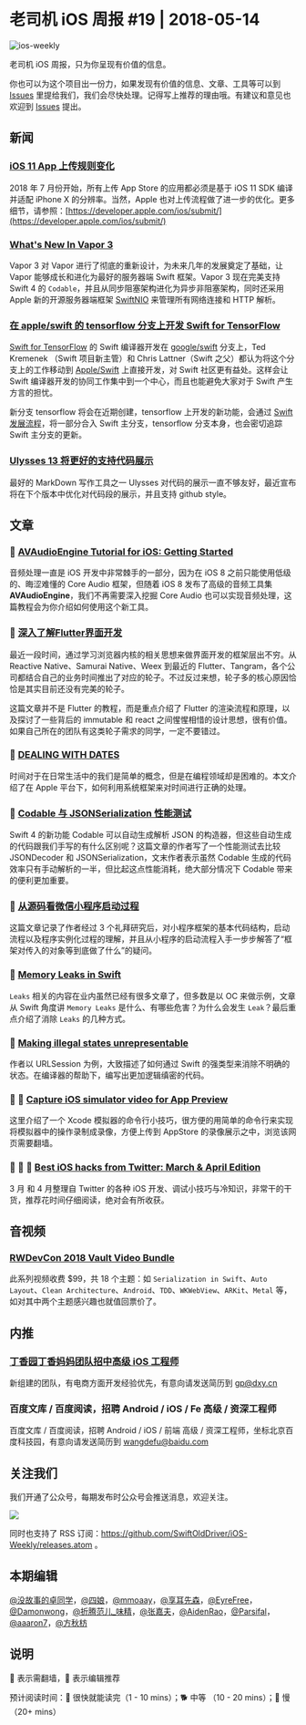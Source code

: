# 老司机 iOS 周报 #19 | 2018-05-14

![ios-weekly](https://github.com/SwiftOldDriver/iOS-Weekly/blob/master/assets/ios-weekly.png)

老司机 iOS 周报，只为你呈现有价值的信息。

你也可以为这个项目出一份力，如果发现有价值的信息、文章、工具等可以到 [Issues](https://github.com/SwiftOldDriver/iOS-Weekly/issues) 里提给我们，我们会尽快处理。记得写上推荐的理由哦。有建议和意见也欢迎到 [Issues](https://github.com/SwiftOldDriver/iOS-Weekly/issues) 提出。

## 新闻

### [iOS 11 App 上传规则变化](https://developer.apple.com/news/?id=05072018a&utm_campaign=iOS%2BDev%2BWeekly&utm_medium=email&utm_source=iOS%2BDev%2BWeekly%2BIssue%2B351)

2018 年 7 月份开始，所有上传 App Store 的应用都必须是基于 iOS 11 SDK 编译并适配 iPhone X 的分辨率。当然，Apple 也对上传流程做了进一步的优化。更多细节，请参照：[https://developer.apple.com/ios/submit/](https://developer.apple.com/ios/submit/)

### [What's New In Vapor 3](https://geeks.brokenhands.io/blog/posts/whats-new-in-vapor-3)

Vapor 3 对 Vapor 进行了彻底的重新设计，为未来几年的发展奠定了基础，让 Vapor 能够成长和进化为最好的服务器端 Swift 框架。Vapor 3 现在完美支持 Swift 4 的 `Codable`，并且从同步阻塞架构进化为异步非阻塞架构，同时还采用 Apple 新的开源服务器端框架 [SwiftNIO](https://github.com/apple/swift-nio) 来管理所有网络连接和 HTTP 解析。

### [在 apple/swift 的 tensorflow 分支上开发 Swift for TensorFlow](https://forums.swift.org/t/swift-for-tensorflow-to-be-developed-on-tensorflow-branch-on-apple-swift-on-github/12595)

[Swift for TensorFlow](https://www.tensorflow.org/community/swift) 的 Swift 编译器开发在 [google/swift](https://github.com/google/swift) 分支上，Ted Kremenek （Swift 项目新主管）和 Chris Lattner（Swift 之父）都认为将这个分支上的工作移动到 [Apple/Swift](https://github.com/apple/swift) 上直接开发，对 Swift 社区更有益处。这样会让 Swift 编译器开发的协同工作集中到一个中心，而且也能避免大家对于 Swift 产生方言的担忧。

新分支 tensorflow 将会在近期创建，tensorflow 上开发的新功能，会通过 [Swift 发展流程](https://github.com/apple/swift-evolution)，将一部分合入 Swift 主分支，tensorflow 分支本身，也会密切追踪 Swift 主分支的更新。

### [Ulysses 13 将更好的支持代码展示](https://ulyssesapp.com/blog/2018/05/preview-code-blocks/)

最好的 MarkDown 写作工具之一 Ulysses 对代码的展示一直不够友好，最近宣布将在下个版本中优化对代码段的展示，并且支持 github style。

## 文章

### 🐢 [AVAudioEngine Tutorial for iOS: Getting Started](https://www.raywenderlich.com/185090/avaudioengine-tutorial-for-ios-getting-started)

音频处理一直是 iOS 开发中非常棘手的一部分，因为在 iOS 8 之前只能使用低级的、晦涩难懂的 Core Audio 框架，但随着 iOS 8 发布了高级的音频工具集 **AVAudioEngine**，我们不再需要深入挖掘 Core Audio 也可以实现音频处理，这篇教程会为你介绍如何使用这个新工具。

### 🐎 [深入了解Flutter界面开发](https://mp.weixin.qq.com/s/z2r2OmnY7r7dQrkO8ndkFQ)

最近一段时间，通过学习浏览器内核的相关思想来做界面开发的框架层出不穷。从 Reactive Native、Samurai Native、Weex 到最近的 Flutter、Tangram，各个公司都结合自己的业务时间推出了对应的轮子。不过反过来想，轮子多的核心原因恰恰是其实目前还没有完美的轮子。

这篇文章并不是 Flutter 的教程，而是重点介绍了 Flutter 的渲染流程和原理，以及探讨了一些背后的 immutable 和 react 之间惺惺相惜的设计思想，很有价值。如果自己所在的团队有这类轮子需求的同学，一定不要错过。

### 🐎 [DEALING WITH DATES](http://martiancraft.com/blog/2018/05/dealing-with-dates/)

时间对于在日常生活中的我们是简单的概念，但是在编程领域却是困难的。本文介绍了在 Apple 平台下，如何利用系统框架来对时间进行正确的处理。

### 🐎 [Codable 与 JSONSerialization 性能测试](https://flight.school/articles/benchmarking-codable/)

Swift 4 的新功能 Codable 可以自动生成解析 JSON 的构造器，但这些自动生成的代码跟我们手写的有什么区别呢？这篇文章的作者写了一个性能测试去比较 JSONDecoder 和 JSONSerialization，文末作者表示虽然 Codable 生成的代码效率只有手动解析的一半，但比起这点性能消耗，绝大部分情况下 Codable 带来的便利更加重要。

### 🐢 [从源码看微信小程序启动过程](https://tech.youzan.com/weapp-booting/)

这篇文章记录了作者经过 3 个礼拜研究后，对小程序框架的基本代码结构，启动流程以及程序实例化过程的理解，并且从小程序的启动流程入手一步步解答了“框架对传入的对象等到底做了什么”的疑问。

### 🌟 [Memory Leaks in Swift](https://medium.com/flawless-app-stories/memory-leaks-in-swift-bfd5f95f3a74)

`Leaks` 相关的内容在业内虽然已经有很多文章了，但多数是以 OC 来做示例，文章从 Swift 角度讲 `Memory Leaks` 是什么、有哪些危害？为什么会发生 `Leak`？最后重点介绍了消除 `Leaks` 的几种方式。

### 🐎 [Making illegal states unrepresentable](https://oleb.net/blog/2018/03/making-illegal-states-unrepresentable/)

作者以 URLSession 为例，大致描述了如何通过 Swift 的强类型来消除不明确的状态。在编译器的帮助下，编写出更加逻辑缜密的代码。

### 🚧 🐎 [Capture iOS simulator video for App Preview](http://www.avanderlee.com/workflow/capture-ios-simulator-video-app-preview/)

这里介绍了一个 Xcode 模拟器的命令行小技巧，很方便的用简单的命令行来实现将模拟器中的操作录制成录像，方便上传到 AppStore 的录像展示之中，浏览该网页需要翻墙。

### 🐢 🌟 🚧 [Best iOS hacks from Twitter: March & April Edition](https://medium.com/flawless-app-stories/best-ios-hacks-from-twitter-march-april-edition-8b538f553c83)

3 月 和 4 月整理自 Twitter 的各种 iOS 开发、调试小技巧与冷知识，非常干的干货，推荐花时间仔细阅读，绝对会有所收获。

## 音视频

### [RWDevCon 2018 Vault Video Bundle](https://store.raywenderlich.com/products/rwdevcon-2018-vault-video-bundle)

此系列视频收费 $99，共 18 个主题：如 `Serialization in Swift`、`Auto Layout`、`Clean Architecture`、`Android`、`TDD`、`WKWebView`、`ARKit`、`Metal` 等，如对其中两个主题感兴趣也就值回票价了。

## 内推

### [丁香园丁香妈妈团队招中高级 iOS 工程师](https://www.liepin.com/job/1913949377.shtml?imscid=R000000075&ckid=533d5430df9380a3&headckid=533d5430df9380a3&pageNo=0&pageIdx0&totalIdx=0&sup=1&d_pageSize=40&siTag=kW6OQA_mI-f6OR9izNLFIw%7EfA9rXquZc5IkJpXC-Ycixw&d_headId=9ed780f47f2296b01fd302251c1dcb7e&d_ckId=9ed780f47f2296b01fd302251c1dcb7e&d_sfrom=search_fp&d_curPage=0&d_posi=0)

新组建的团队，有电商方面开发经验优先，有意向请发送简历到 gp@dxy.cn

### 百度文库 / 百度阅读，招聘 Android / iOS / Fe 高级 / 资深工程师

百度文库 / 百度阅读，招聘 Android / iOS / 前端 高级 / 资深工程师，坐标北京百度科技园，有意向请发送简历到 wangdefu@baidu.com

## 关注我们

我们开通了公众号，每期发布时公众号会推送消息，欢迎关注。

![](https://github.com/SwiftOldDriver/iOS-Weekly/blob/master/assets/qrcode_for_wechat.jpg?raw=true)

同时也支持了 RSS 订阅：https://github.com/SwiftOldDriver/iOS-Weekly/releases.atom 。

## 本期编辑

[@没故事的卓同学](https://weibo.com/1926303682/profile)，[@四娘](https://kemchenj.github.io)，[@mmoaay](https://weibo.com/u/1302422271)，[@享耳先森](https://github.com/iblacksun)，[@EyreFree](https://weibo.com/eyrefree777)，[@Damonwong](https://weibo.com/damonone)，[@折腾范儿_味精](http://weibo.com/agvicking)，[@张嘉夫](https://weibo.com/2949394297)，[@AidenRao](https://weibo.com/AidenRao)，[@Parsifal](https://weibo.com/parsifalchang)，[@aaaron7](https://weibo.com/aaaron7)，[@方秋枋](https://weibo.com/100mango)

## 说明

🚧 表示需翻墙，🌟 表示编辑推荐

预计阅读时间：🐎 很快就能读完（1 - 10 mins）；🐕 中等 （10 - 20 mins）；🐢 慢（20+ mins）


